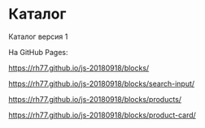 # Каталог

Каталог версия 1

На GitHub Pages: 

https://rh77.github.io/js-20180918/blocks/

https://rh77.github.io/js-20180918/blocks/search-input/

https://rh77.github.io/js-20180918/blocks/products/

https://rh77.github.io/js-20180918/blocks/product-card/
